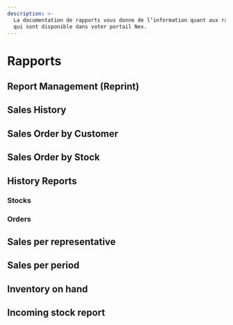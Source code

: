 ```yaml
---
description: >-
  La documentation de rapports vous donne de l’information quant aux rapports
  qui sont disponible dans voter portail Nex.
---
```


# Rapports

## Report Management \(Reprint\)

## Sales History

## Sales Order by Customer

## Sales Order by Stock

## History Reports

### Stocks

### Orders

## Sales per representative

## Sales per period

## Inventory on hand

## Incoming stock report

